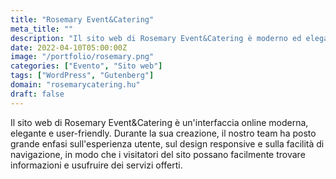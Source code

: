 ```yaml
---
title: "Rosemary Event&Catering"
meta_title: ""
description: "Il sito web di Rosemary Event&Catering è moderno ed elegante"
date: 2022-04-10T05:00:00Z
image: "/portfolio/rosemary.png"
categories: ["Evento", "Sito web"]
tags: ["WordPress", "Gutenberg"]
domain: "rosemarycatering.hu"
draft: false
---
```


Il sito web di Rosemary Event&Catering è un'interfaccia online moderna, elegante e user-friendly. Durante la sua creazione, il nostro team ha posto grande enfasi sull'esperienza utente, sul design responsive e sulla facilità di navigazione, in modo che i visitatori del sito possano facilmente trovare informazioni e usufruire dei servizi offerti.

